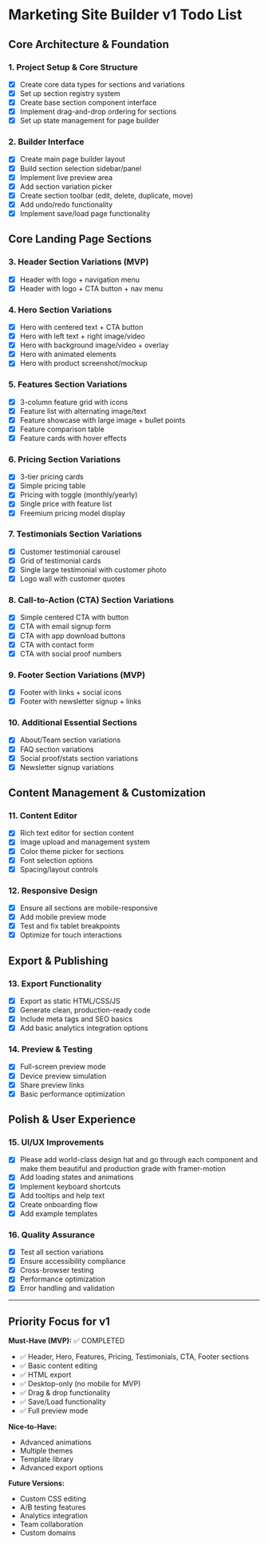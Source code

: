 # Marketing Site Builder v1 Todo List

## Core Architecture & Foundation

### 1. Project Setup & Core Structure
- [x] Create core data types for sections and variations
- [x] Set up section registry system
- [x] Create base section component interface
- [x] Implement drag-and-drop ordering for sections
- [x] Set up state management for page builder

### 2. Builder Interface
- [x] Create main page builder layout
- [x] Build section selection sidebar/panel
- [x] Implement live preview area
- [x] Add section variation picker
- [x] Create section toolbar (edit, delete, duplicate, move)
- [x] Add undo/redo functionality
- [x] Implement save/load page functionality

## Core Landing Page Sections

### 3. Header Section Variations (MVP)
- [x] Header with logo + navigation menu
- [x] Header with logo + CTA button + nav menu

### 4. Hero Section Variations
- [x] Hero with centered text + CTA button
- [x] Hero with left text + right image/video
- [x] Hero with background image/video + overlay
- [x] Hero with animated elements
- [x] Hero with product screenshot/mockup

### 5. Features Section Variations
- [x] 3-column feature grid with icons
- [x] Feature list with alternating image/text
- [x] Feature showcase with large image + bullet points
- [x] Feature comparison table
- [x] Feature cards with hover effects

### 6. Pricing Section Variations
- [x] 3-tier pricing cards
- [x] Simple pricing table
- [x] Pricing with toggle (monthly/yearly)
- [x] Single price with feature list
- [x] Freemium pricing model display

### 7. Testimonials Section Variations
- [x] Customer testimonial carousel
- [x] Grid of testimonial cards
- [x] Single large testimonial with customer photo
- [x] Logo wall with customer quotes

### 8. Call-to-Action (CTA) Section Variations
- [x] Simple centered CTA with button
- [x] CTA with email signup form
- [x] CTA with app download buttons
- [x] CTA with contact form
- [x] CTA with social proof numbers

### 9. Footer Section Variations (MVP)
- [x] Footer with links + social icons
- [x] Footer with newsletter signup + links

### 10. Additional Essential Sections
- [x] About/Team section variations
- [x] FAQ section variations
- [x] Social proof/stats section variations
- [x] Newsletter signup variations

## Content Management & Customization

### 11. Content Editor
- [x] Rich text editor for section content
- [x] Image upload and management system
- [x] Color theme picker for sections
- [x] Font selection options
- [x] Spacing/layout controls

### 12. Responsive Design
- [x] Ensure all sections are mobile-responsive
- [x] Add mobile preview mode
- [x] Test and fix tablet breakpoints
- [x] Optimize for touch interactions

## Export & Publishing

### 13. Export Functionality
- [x] Export as static HTML/CSS/JS
- [x] Generate clean, production-ready code
- [x] Include meta tags and SEO basics
- [x] Add basic analytics integration options

### 14. Preview & Testing
- [x] Full-screen preview mode
- [x] Device preview simulation
- [x] Share preview links
- [x] Basic performance optimization

## Polish & User Experience

### 15. UI/UX Improvements
- [x] Please add world-class design hat and go through each component and make them beautiful and production grade with framer-motion
- [x] Add loading states and animations
- [x] Implement keyboard shortcuts
- [x] Add tooltips and help text
- [x] Create onboarding flow
- [x] Add example templates

### 16. Quality Assurance
- [x] Test all section variations
- [x] Ensure accessibility compliance
- [x] Cross-browser testing
- [x] Performance optimization
- [x] Error handling and validation

---

## Priority Focus for v1

**Must-Have (MVP):** ✅ COMPLETED
- ✅ Header, Hero, Features, Pricing, Testimonials, CTA, Footer sections
- ✅ Basic content editing
- ✅ HTML export
- ✅ Desktop-only (no mobile for MVP)
- ✅ Drag & drop functionality
- ✅ Save/Load functionality
- ✅ Full preview mode

**Nice-to-Have:**
- Advanced animations
- Multiple themes
- Template library
- Advanced export options

**Future Versions:**
- Custom CSS editing
- A/B testing features
- Analytics integration
- Team collaboration
- Custom domains